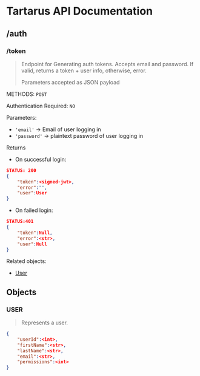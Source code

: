 # Tartarus API Documentation

## /auth

### /token

> Endpoint for Generating auth tokens. Accepts email and password. If valid, returns a token + user info, otherwise, error.
>
> Parameters accepted as JSON payload

METHODS: `POST`

Authentication Required: `NO`

Parameters:
- `'email'` -> Email of user logging in
- `'password'` -> plaintext password of user logging in

Returns
- On successful login:
```json
STATUS: 200
{
    "token":<signed-jwt>,
    "error":"",
    "user":User
}
```
- On failed login:
```json
STATUS:401
{
    "token":Null,
    "error":<str>,
    "user":Null
}
```

Related objects:

- [User](#user)

## Objects

### USER

> Represents a user.

```json
{
    "userId":<int>,
    "firstName":<str>,
    "lastName":<str>,
    "email":<str>,
    "permissions":<int>
}
```